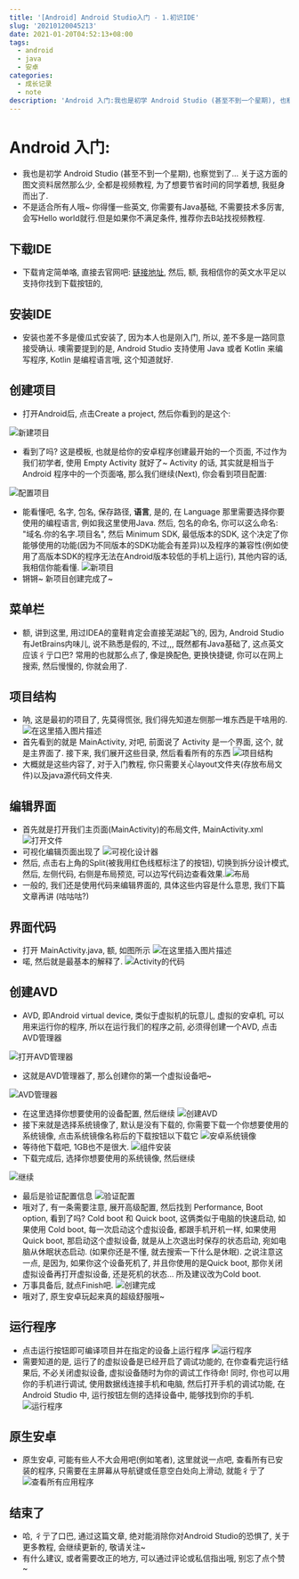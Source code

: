 ```yaml
---
title: '[Android] Android Studio入门 - 1.初识IDE'
slug: '20210120045213'
date: 2021-01-20T04:52:13+08:00
tags:
  - android
  - java
  - 安卓
categories:
  - 成长记录
  - note
description: 'Android 入门:我也是初学 Android Studio (甚至不到一个星期), 也察觉到了… 关于这方面的图文资料居然那么少, 全都是视频教程, 为了想要节省时间的同学着想, 我挺身而出了.不是适合所有人哦~ 你得懂一些英文, 你需要有Java基础, 不需要技术多厉害, 会写Hello world就行.但是如果你不满足条件, 推荐你去B站找视频教程.下载IDE下载肯定简单咯, 直接去官网吧: 链接地址, 然后, 额, 我相信你的英文水平足以支持你找到下载按钮的,安装IDE安装也'
---
```


# Android 入门:

- 我也是初学 Android Studio (甚至不到一个星期), 也察觉到了... 关于这方面的图文资料居然那么少, 全都是视频教程, 为了想要节省时间的同学着想, 我挺身而出了.
- 不是适合所有人哦~ 你得懂一些英文, 你需要有Java基础, 不需要技术多厉害, 会写Hello world就行.但是如果你不满足条件, 推荐你去B站找视频教程.

## 下载IDE

- 下载肯定简单咯, 直接去官网吧: [链接地址](https://developer.android.google.cn/studio), 然后, 额, 我相信你的英文水平足以支持你找到下载按钮的, 


## 安装IDE

- 安装也差不多是傻瓜式安装了, 因为本人也是刚入门, 所以, 差不多是一路同意接受确认. 噢需要提到的是, Android Studio 支持使用 Java 或者 Kotlin 来编写程序, Kotlin 是编程语言哦, 这个知道就好.


## 创建项目

- 打开Android后, 点击Create a project, 然后你看到的是这个:

![新建项目](images/202101200242537.png)
- 看到了吗? 这是模板, 也就是给你的安卓程序创建最开始的一个页面, 不过作为我们初学者, 使用 Empty Activity 就好了~ Activity 的话, 其实就是相当于 Android 程序中的一个页面咯, 那么我们继续(Next), 你会看到项目配置:

![配置项目](images/20210120024550603.png)
- 能看懂吧, 名字, 包名, 保存路径, **语言**, 是的, 在 Language 那里需要选择你要使用的编程语言, 例如我这里使用Java. 然后, 包名的命名, 你可以这么命名: "域名.你的名字.项目名", 然后 Minimum SDK, 最低版本的SDK, 这个决定了你能够使用的功能(因为不同版本的SDK功能会有差异)以及程序的兼容性(例如使用了高版本SDK的程序无法在Android版本较低的手机上运行), 其他内容的话, 我相信你能看懂.
![新项目](images/20210120025320263.png)
- 锵锵~ 新项目创建完成了~

## 菜单栏

- 额, 讲到这里, 用过IDEA的童鞋肯定会直接芜湖起飞的, 因为, Android Studio有JetBrains内味儿, 说不熟悉是假的, 不过,,, 既然都有Java基础了, 这点英文应该彳亍口巴? 常用的也就那么点了, 像是换配色, 更换快捷键, 你可以在网上搜索, 然后慢慢的, 你就会用了.

## 项目结构

- 呐, 这是最初的项目了, 先莫得慌张, 我们得先知道左侧那一堆东西是干啥用的.
![在这里插入图片描述](images/20210120025602149.png)
- 首先看到的就是 MainActivity, 对吧, 前面说了 Activity 是一个界面, 这个, 就是主界面了. 接下来, 我们展开这些目录, 然后看看所有的东西
![项目结构](images/20210120030951809.png)
- 大概就是这些内容了, 对于入门教程, 你只需要关心layout文件夹(存放布局文件)以及java源代码文件夹.


## 编辑界面

- 首先就是打开我们主页面(MainActivity)的布局文件, MainActivity.xml
![打开文件](images/20210120031145459.png)
- 可视化编辑页面出现了
![可视化设计器](images/20210120031801701.png)
- 然后, 点击右上角的Split(被我用红色线框标注了的按钮), 切换到拆分设计模式, 然后, 左侧代码, 右侧是布局预览, 可以边写代码边查看效果.![布局](images/20210120032751745.png)
- 一般的, 我们还是使用代码来编辑界面的, 具体这些内容是什么意思, 我们下篇文章再讲 (咕咕咕?)


## 界面代码

- 打开 MainActivity.java, 额, 如图所示
![在这里插入图片描述](images/20210120033608524.png)
- 喏, 然后就是最基本的解释了. ![Activity的代码](images/20210120034206180.png)

## 创建AVD

- AVD, 即Android virtual device, 类似于虚拟机的玩意儿, 虚拟的安卓机, 可以用来运行你的程序, 所以在运行我们的程序之前, 必须得创建一个AVD, 点击AVD管理器

![打开AVD管理器](images/20210120040302878.png)
- 这就是AVD管理器了, 那么创建你的第一个虚拟设备吧~

![AVD管理器](images/20210120040412778.png)
- 在这里选择你想要使用的设备配置, 然后继续
![创建AVD](images/20210120041407170.png)
- 接下来就是选择系统镜像了, 默认是没有下载的, 你需要下载一个你想要使用的系统镜像, 点击系统镜像名称后的下载按钮以下载它 ![安卓系统镜像](images/20210120041643674.png)
- 等待他下载吧, 1GB也不是很大.
![组件安装](images/20210120041738934.png)
- 下载完成后, 选择你想要使用的系统镜像, 然后继续

![继续](images/20210120041947977.png)
- 最后是验证配置信息 ![验证配置](images/20210120042310230.png)
- 哦对了, 有一条需要注意,  展开高级配置, 然后找到 Performance, Boot option, 看到了吗? Cold boot 和 Quick boot, 这俩类似于电脑的快速启动, 如果使用 Cold boot, 每一次启动这个虚拟设备, 都跟手机开机一样, 如果使用Quick boot, 那启动这个虚拟设备, 就是从上次退出时保存的状态启动, 宛如电脑从休眠状态启动. (如果你还是不懂, 就去搜索一下什么是休眠). 之说注意这一点, 是因为, 如果你这个设备死机了, 并且你使用的是Quick boot, 那你关闭虚拟设备再打开虚拟设备, 还是死机的状态... 所及建议改为Cold boot.
- 万事具备后, 就点Finish吧.
![创建完成](images/20210120043315170.png)
- 哦对了, 原生安卓玩起来真的超级舒服哦~ 


## 运行程序

- 点击运行按钮即可编译项目并在指定的设备上运行程序
![运行程序](images/20210120043723490.png)
- 需要知道的是, 运行了的虚拟设备是已经开启了调试功能的, 在你查看完运行结果后, 不必关闭虚拟设备, 虚拟设备随时为你的调试工作待命! 同时, 你也可以用你的手机进行调试, 使用数据线连接手机和电脑, 然后打开手机的调试功能, 在 Android Studio 中, 运行按钮左侧的选择设备中, 能够找到你的手机.
![运行程序](images/20210120044806943.png)



## 原生安卓

- 原生安卓, 可能有些人不大会用吧(例如笔者), 这里就说一点吧, 查看所有已安装的程序, 只需要在主屏幕从导航键或任意空白处向上滑动, 就能彳亍了
![查看所有应用程序](images/2021012004442282.png)

## 结束了

- 哈, 彳亍了口巴, 通过这篇文章, 绝对能消除你对Android Studio的恐惧了, 关于更多教程, 会继续更新的, 敬请关注~
- 有什么建议, 或者需要改正的地方, 可以通过评论或私信指出哦, 别忘了点个赞~
